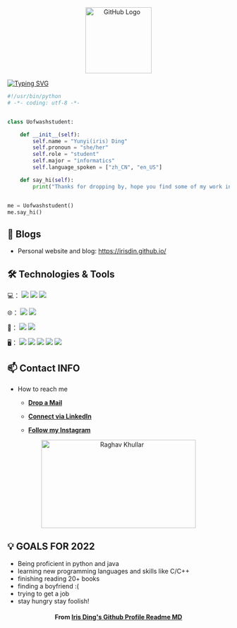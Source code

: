 <div align="center">
<img src="https://github.com/raghavk16/raghavk16/blob/master/octo.gif" alt="GitHub Logo" width="150" height="150" />
</div>


[![Typing SVG](https://readme-typing-svg.herokuapp.com?font=doublespace&color=%23000000&center=true&vCenter=true&lines=Welcome+to+Iris%E2%80%98s+Github+Profile!;%E6%AC%A2%E8%BF%8E%E6%9D%A5%E5%88%B0%E6%88%91%E7%9A%84%E4%B8%BB%E9%A1%B5%F0%9F%91%8F;%EB%82%B4%ED%99%88%ED%8E%98%EC%9D%B4%EC%A7%80%EC%97%90+%EC%98%A4%EC%8B%A0+%EA%B2%83%EC%9D%84+%ED%99%98%EC%98%81%ED%95%A9%EB%8B%88%EB%8B%A4%F0%9F%91%8F;%E7%A7%81%E3%81%AE%E3%83%9B%E3%83%BC%E3%83%A0%E3%83%9A%E3%83%BC%E3%82%B8%E3%81%B8%E3%82%88%E3%81%86%E3%81%93%E3%81%9D%F0%9F%91%8F;Hola%EF%BC%81)](https://git.io/typing-svg)


```python
#!/usr/bin/python
# -*- coding: utf-8 -*-


class Uofwashstudent:

    def __init__(self):
        self.name = "Yunyi(iris) Ding"
        self.pronoun = "she/her"
        self.role = "student"
        self.major = "informatics"
        self.language_spoken = ["zh_CN", "en_US"]

    def say_hi(self):
        print("Thanks for dropping by, hope you find some of my work interesting.")


me = Uofwashstudent()
me.say_hi()
```

## 📝 Blogs

- Personal website and blog: https://irisdin.github.io/


## 🛠 Technologies & Tools

💻：
![](https://img.shields.io/badge/Code-Python-informational?style=flat&logo=python&logoColor=white&color=6aa6f8)
![](https://img.shields.io/badge/Code-Java-informational?style=flat&logo=Javat&logoColor=white&color=6aa6f8)
![](https://img.shields.io/badge/Code-R-informational?style=flat&logo=R&logoColor=white&color=6aa6f8)


🌐：
![](https://img.shields.io/badge/Code-JavaScript-informational?style=flat&logo=javascript&logoColor=white&color=6aa6f8)
![](https://img.shields.io/badge/Code-html5-informational?style=flat&logo=html5&logoColor=white&color=6aa6f8)


🔧：
![](https://img.shields.io/badge/Editor-VS_Code-informational?style=flat&logo=visual-studio-code&logoColor=white&color=6aa6f8)
![](https://img.shields.io/badge/Editor-Eclipse-informational?style=flat&logo=Eclipse&logoColor=white&color=6aa6f8)

🖥：
![](https://img.shields.io/badge/Tool-Figma-informational?style=flat&logo=Figma&logoColor=white&color=6aa6f8)
![](https://img.shields.io/badge/Tool-Tableau-informational?style=flat&logo=Tableau&logoColor=white&color=6aa6f8)
![](https://img.shields.io/badge/Tool-PowerBI-informational?style=flat&logo=PowerBI&logoColor=white&color=6aa6f8)
![](https://img.shields.io/badge/Tool-Autocad-informational?style=flat&logo=Autocad&logoColor=white&color=6aa6f8)
![](https://img.shields.io/badge/Tool-balsamiq-informational?style=flat&logo=balsamiq&logoColor=white&color=6aa6f8)



## 📫 Contact INFO
-  How to reach me

    * [**Drop a Mail**](mailto:irisding20020213@outlook.com)

    * [**Connect via LinkedIn**](https://www.linkedin.com/in/yunyi-iris-ding-a82976189/)

    * [**Follow my Instagram**](https://www.instagram.com/iris_oovo/)

<div align="center">
<img src="https://github.com/raghavk16/raghavk16/blob/master/connected.gif" alt="Raghav Khullar" width="350" height="200" />
</div>

## 💡 GOALS FOR 2022
- Being proficient in python and java
- learning new programming languages and skills like C/C++
- finishing reading 20+ books
- finding a boyfriend :(
- trying to get a job
- stay hungry stay foolish!

<h4 align="center">From <a href="https://github.com/IrisDin/IrisDin"> Iris Ding's Github Profile Readme MD</a></h4>
